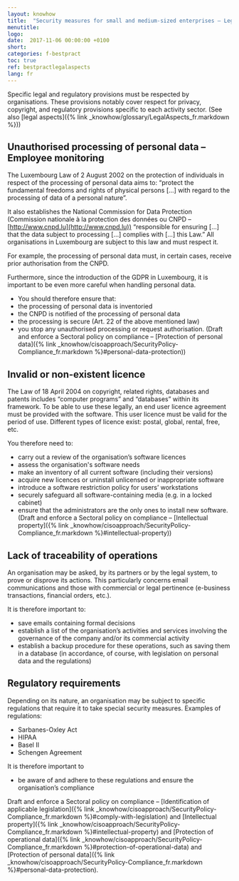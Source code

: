 ```yaml
---
layout: knowhow
title:  "Security measures for small and medium-sized enterprises – Legal aspects"
menutitle:
logo:
date:  2017-11-06 00:00:00 +0100
short:
categories: f-bestpract
toc: true
ref: bestpractlegalaspects
lang: fr
---
```

Specific legal and regulatory provisions must be respected by organisations. These provisions notably cover respect for privacy, copyright, and regulatory provisions specific to each activity sector. (See also [legal aspects]({% link _knowhow/glossary/LegalAspects_fr.markdown %}))

## Unauthorised processing of personal data – Employee monitoring
The Luxembourg Law of 2 August 2002 on the protection of individuals in respect of the processing of personal data aims to: “protect the fundamental freedoms and rights of physical persons [...] with regard to the processing of data of a personal nature”.

It also establishes the National Commission for Data Protection (Commission nationale à la protection des données ou CNPD – [http://www.cnpd.lu](http://www.cnpd.lu)) “responsible for ensuring [...] that the data subject to processing [...] complies with [...] this Law.” All organisations in Luxembourg are subject to this law and must respect it.

For example, the processing of personal data must, in certain cases, receive prior authorisation from the CNPD.

Furthermore, since the introduction of the GDPR in Luxembourg, it is important to be even more careful when handling personal data.

* You should therefore ensure that:
* the processing of personal data is inventoried
* the CNPD is notified of the processing of personal data
* the processing is secure (Art. 22 of the above mentioned law)
* you stop any unauthorised processing or request authorisation. (Draft and enforce a Sectoral policy on compliance – [Protection of personal data]({% link _knowhow/cisoapproach/SecurityPolicy-Compliance_fr.markdown %}#personal-data-protection))

## Invalid or non-existent licence
The Law of 18 April 2004 on copyright, related rights, databases and patents includes “computer programs” and “databases” within its framework. To be able to use these legally, an end user licence agreement must be provided with the software. This user licence must be valid for the period of use. Different types of licence exist: postal, global, rental, free, etc.

You therefore need to:

* carry out a review of the organisation’s software licences
* assess the organisation's software needs
* make an inventory of all current software (including their versions)
* acquire new licences or uninstall unlicensed or inappropriate software
* introduce a software restriction policy for users’ workstations
* securely safeguard all software-containing media (e.g. in a locked cabinet)
* ensure that the administrators are the only ones to install new software. (Draft and enforce a Sectoral policy on compliance – [Intellectual property]({% link _knowhow/cisoapproach/SecurityPolicy-Compliance_fr.markdown %}#intellectual-property))

## Lack of traceability of operations
An organisation may be asked, by its partners or by the legal system, to prove or disprove its actions. This particularly concerns email communications and those with commercial or legal pertinence (e-business transactions, financial orders, etc.).

It is therefore important to:

* save emails containing formal decisions
* establish a list of the organisation’s activities and services involving the governance of the company and/or its commercial activity
* establish a backup procedure for these operations, such as saving them in a database (in accordance, of course, with legislation on personal data and the regulations)

## Regulatory requirements
Depending on its nature, an organisation may be subject to specific regulations that require it to take special security measures. Examples of regulations:

* Sarbanes-Oxley Act
* HIPAA
* Basel II
* Schengen Agreement

It is therefore important to

* be aware of and adhere to these regulations and ensure the organisation’s compliance

Draft and enforce a Sectoral policy on compliance – [Identification of applicable legislation]({% link _knowhow/cisoapproach/SecurityPolicy-Compliance_fr.markdown %}#comply-with-legislation) and [Intellectual property]({% link _knowhow/cisoapproach/SecurityPolicy-Compliance_fr.markdown %}#intellectual-property) and [Protection of operational data]({% link _knowhow/cisoapproach/SecurityPolicy-Compliance_fr.markdown %}#protection-of-operational-data) and [Protection of personal data]({% link _knowhow/cisoapproach/SecurityPolicy-Compliance_fr.markdown %}#personal-data-protection).
